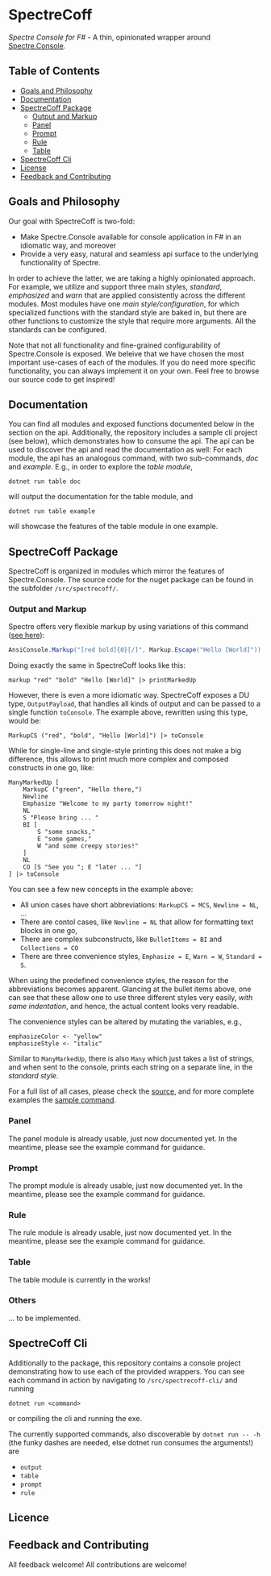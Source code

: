 # SpectreCoff
_Spectre Console for F#_ - A thin, opinionated wrapper around [Spectre.Console](https://github.com/spectreconsole/spectre.console).

## Table of Contents
- [Goals and Philosophy](#goals-and-philosophy)
- [Documentation](#documentation)
- [SpectreCoff Package](#spectrecoff-package)
  * [Output and Markup](#output-and-markup)
  * [Panel](#panel)
  * [Prompt](#prompt)
  * [Rule](#rule)
  * [Table](#table)
- [SpectreCoff Cli](#spectrecoff-cli)
- [License](#license)
- [Feedback and Contributing](#feedback-and-contributing)

## Goals and Philosophy
Our goal with SpectreCoff is two-fold: 
* Make Spectre.Console available for console application in F# in an idiomatic way, and moreover
* Provide a very easy, natural and seamless api surface to the underlying functionality of Spectre.

In order to achieve the latter, we are taking a highly opinionated approach. For example, we utilize and support three main styles, _standard_, _emphasized_ and _warn_ that are applied consistently across the different modules. Most modules have one _main style/configuration_, for which specialized functions with the standard style are baked in, but there are other functions to customize the style that require more arguments. All the standards can be configured.

Note that not all functionality and fine-grained configurability of Spectre.Console is exposed. We beleive that we have chosen the most important use-cases of each of the modules. If you do need more specific functionality, you can always implement it on your own. Feel free to browse our source code to get inspired!  

## Documentation
You can find all modules and exposed functions documented below in the section on the api. Additionally, the repository includes a sample cli project (see below), which demonstrates how to consume the api. The api can be used to discover the api and read the documentation as well: For each module, the api has an analogous command, with two sub-commands, _doc_ and _example_. E.g., in order to explore the _table module_,

```PS
dotnet run table doc
```
will output the documentation for the table module, and 
```PS
dotnet run table example
```
will showcase the features of the table module in one example.

## SpectreCoff Package
SpectreCoff is organized in modules which mirror the features of Spectre.Console. The source code for the nuget package can be found in the subfolder `/src/spectrecoff/`.

### Output and Markup
Spectre offers very flexible markup by using variations of this command ([see here](https://spectreconsole.net/markup)):
```Cs
AnsiConsole.Markup("[red bold]{0}[/]", Markup.Escape("Hello [World]"));
```
Doing exactly the same in SpectreCoff looks like this:
```Fs
markup "red" "bold" "Hello [World]" |> printMarkedUp    
```
However, there is even a more idiomatic way. SpectreCoff exposes a DU type, `OutputPayload`, that handles all kinds of output and can be passed to a single function `toConsole`. The example above, rewritten using this type, would be:
```Fs
MarkupCS ("red", "bold", "Hello [World]") |> toConsole
```
While for single-line and single-style printing this does not make a big difference, this allows to print much more complex and composed constructs in one go, like:
```Fs
ManyMarkedUp [
    MarkupC ("green", "Hello there,")
    Newline
    Emphasize "Welcome to my party tomorrow night!"
    NL
    S "Please bring ... "
    BI [
        S "some snacks,"
        E "some games,"
        W "and some creepy stories!"
    ]
    NL
    CO [S "See you "; E "later ... "]
] |> toConsole
``` 
You can see a few new concepts in the example above:
* All union cases have short abbreviations: `MarkupCS = MCS`, `Newline = NL`, ... 
* There are contol cases, like `Newline = NL` that allow for formatting text blocks in one go,
* There are complex subconstructs, like `BulletItems = BI` and `Collections = CO`
* There are three convenience styles, `Emphasize = E`, `Warn = W`, `Standard = S`.

When using the predefined convenience styles, the reason for the abbreviations becomes apparent. Glancing at the bullet items above, one can see that these allow one to use three different styles very easily, _with same indentation_, and hence, the actual content looks very readable.

The convenience styles can be altered by mutating the variables, e.g.,
```Fs
emphasizeColor <- "yellow"
emphasizeStyle <- "italic"
```

Similar to `ManyMarkedUp`, there is also `Many` which just takes a list of strings, and when sent to the console, prints each string on a separate line, in the _standard style_. 

For a full list of all cases, please check the [source](https://github.com/EluciusFTW/SpectreCoff/blob/main/src/spectrecoff/Output.fs), and for more complete examples the [sample command](https://github.com/EluciusFTW/SpectreCoff/blob/main/src/spectrecoff-cli/commands/Output.fs).

### Panel
The panel module is already usable, just now documented yet. In the meantime, please see the example command for guidance. 

### Prompt
The prompt module is already usable, just now documented yet. In the meantime, please see the example command for guidance. 

### Rule
The rule module is already usable, just now documented yet. In the meantime, please see the example command for guidance.

### Table
The table module is currently in the works!

### Others
... to be implemented.

## SpectreCoff Cli
Additionally to the package, this repository contains a console project demonstrating how to use each of the provided wrappers. You can see each command in action by navigating to `/src/spectrecoff-cli/` and running

```PS
dotnet run <command> 
```
or compiling the cli and running the exe.

The currently supported commands, also discoverable by `dotnet run -- -h` (the funky dashes are needed, else dotnet run consumes the arguments!) are
* `output`
* `table` 
* `prompt`
* `rule`

## Licence

## Feedback and Contributing
All feedback welcome!
All contributions are welcome!
